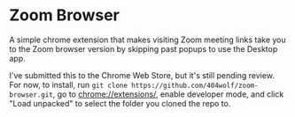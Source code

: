 # Zoom Browser
A simple chrome extension that makes visiting Zoom meeting links take you to the Zoom browser version by skipping past popups to use the Desktop app.

I've submitted this to the Chrome Web Store, but it's still pending review. For now, to install, run `git clone https://github.com/404wolf/zoom-browser.git`, go to [chrome://extensions/](chrome://extensions/), enable developer mode, and click "Load unpacked" to select the folder you cloned the repo to.

